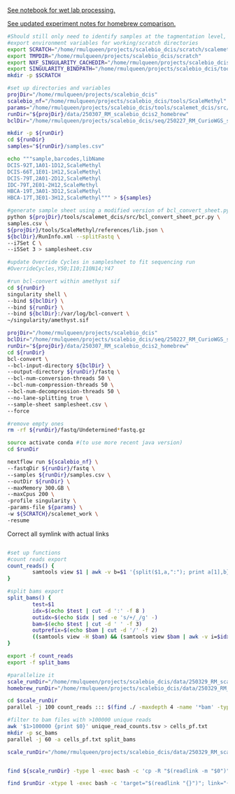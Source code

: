[See notebook for wet lab processing.](https://mdandersonorg-my.sharepoint.com/personal/rmulqueen_mdanderson_org/_layouts/OneNote.aspx?id=%2Fpersonal%2Frmulqueen_mdanderson_org%2FDocuments%2FmetACT&wd=target%28scalebio%20sciMETv2.one%7CD3F046A2-B151-0443-938E-82A415D420EB%2F240910%20ScaleBio%20DCIS%20Samples%7C30534461-040E-C54F-BB40-7D53F8115495%2F%29)

[See updated experiment notes for homebrew comparison.](https://mdandersonorg-my.sharepoint.com/personal/rmulqueen_mdanderson_org/_layouts/OneNote.aspx?id=%2Fpersonal%2Frmulqueen_mdanderson_org%2FDocuments%2FmetACT&wd=target%28scalebio%20sciMETv2.one%7CD3F046A2-B151-0443-938E-82A415D420EB%2F250214%20ScaleBio%20Homebrew%20Sorting%20Extra%20Plates%7CA5A091ED-32C0-D24E-81B9-1EFF5EA1252B%2F%29)

```bash
#Should still only need to identify samples at the tagmentation level, and expanding the i5.txt and i7.txt should take care of itself.
#export environment variables for working/scratch directories
export SCRATCH="/home/rmulqueen/projects/scalebio_dcis/scratch/scalemet_work"
export TMPDIR="/home/rmulqueen/projects/scalebio_dcis/scratch"
export NXF_SINGULARITY_CACHEDIR="/home/rmulqueen/projects/scalebio_dcis/singularity"
export SINGULARITY_BINDPATH="/home/rmulqueen/projects/scalebio_dcis/tools/ScaleMethyl/bin" 
mkdir -p $SCRATCH

#set up directories and variables
projDir="/home/rmulqueen/projects/scalebio_dcis"
scalebio_nf="/home/rmulqueen/projects/scalebio_dcis/tools/ScaleMethyl" 
params="/home/rmulqueen/projects/scalebio_dcis/tools/scalemet_dcis/src/dcis_runParams.yml"
runDir="${projDir}/data/250307_RM_scalebio_dcis2_homebrew"
bclDir="/home/rmulqueen/projects/scalebio_dcis/seq/250227_RM_CurioWGS_scalemet"

mkdir -p ${runDir}
cd ${runDir}
samples="${runDir}/samples.csv"

echo """sample,barcodes,libName
DCIS-92T,1A01-1D12,ScaleMethyl
DCIS-66T,1E01-1H12,ScaleMethyl
DCIS-79T,2A01-2D12,ScaleMethyl
IDC-79T,2E01-2H12,ScaleMethyl
HBCA-19T,3A01-3D12,ScaleMethyl
HBCA-17T,3E01-3H12,ScaleMethyl""" > ${samples}

#generate sample sheet using a modified version of bcl_convert_sheet.py to allow for pcr plate specifications.
python ${projDir}/tools/scalemet_dcis/src/bcl_convert_sheet_pcr.py \
samples.csv \
${projDir}/tools/ScaleMethyl/references/lib.json \
${bclDir}/RunInfo.xml --splitFastq \
--i7Set C \
--i5Set 3 > samplesheet.csv

#update Override Cycles in samplesheet to fit sequencing run
#OverrideCycles,Y50;I10;I10N14;Y47

#run bcl-convert within amethyst sif
cd ${runDir}
singularity shell \
--bind ${bclDir} \
--bind ${runDir} \
--bind ${bclDir}:/var/log/bcl-convert \
~/singularity/amethyst.sif

projDir="/home/rmulqueen/projects/scalebio_dcis"
bclDir="/home/rmulqueen/projects/scalebio_dcis/seq/250227_RM_CurioWGS_scalemet"
runDir="${projDir}/data/250307_RM_scalebio_dcis2_homebrew"
cd ${runDir}
bcl-convert \
--bcl-input-directory ${bclDir} \
--output-directory ${runDir}/fastq \
--bcl-num-conversion-threads 50 \
--bcl-num-compression-threads 50 \
--bcl-num-decompression-threads 50 \
--no-lane-splitting true \
--sample-sheet samplesheet.csv \
--force

#remove empty ones
rm -rf ${runDir}/fastq/Undetermined*fastq.gz

source activate conda #(to use more recent java version)
cd $runDir

nextflow run ${scalebio_nf} \
--fastqDir ${runDir}/fastq \
--samples ${runDir}/samples.csv \
--outDir ${runDir} \
--maxMemory 300.GB \
--maxCpus 200 \
-profile singularity \
-params-file ${params} \
-w ${SCRATCH}/scalemet_work \
-resume


```


Correct all symlink with actual links

```bash

#set up functions
#count reads export
count_reads() { 
        samtools view $1 | awk -v b=$1 '{split($1,a,":"); print a[1],b}' | sort | uniq -c | sort -k1,1n
}

#split bams export
split_bams() { 
        test=$1
        idx=$(echo $test | cut -d ':' -f 8 )
        outidx=$(echo $idx | sed -e 's/+/_/g' -)
        bam=$(echo $test | cut -d ' ' -f 3)
        outprefix=$(echo $bam | cut -d '/' -f 2)
        ((samtools view -H $bam) && (samtools view $bam | awk -v i=$idx '{split($1,a,":"); if(a[1]==i); print $0}')) | samtools view -bS > ./sc_bams/${outprefix}.${idx}.bam
}

export -f count_reads
export -f split_bams

#parallelize it
scale_runDir="/home/rmulqueen/projects/scalebio_dcis/data/250329_RM_scalebio_batch1_initseq/scale_dat"
homebrew_runDir="/home/rmulqueen/projects/scalebio_dcis/data/250329_RM_scalebio_batch1_initseq/homebrew_dat"

cd $scale_runDir
parallel -j 100 count_reads ::: $(find ./ -maxdepth 4 -name '*bam' -type l ) | sort -k1,1n > scale_unique_read_counts.tsv

#filter to bam files with >100000 unique reads
awk '$1>100000 {print $0}' unique_read_counts.tsv > cells_pf.txt
mkdir -p sc_bams
parallel -j 60 -a cells_pf.txt split_bams

scale_runDir="/home/rmulqueen/projects/scalebio_dcis/data/250329_RM_scalebio_batch1_initseq/scale_dat"


find ${scale_runDir} -type l -exec bash -c 'cp -R "$(readlink -m "$0")" ./dedup_bams' {} \; #scale pipeline makes empty files, this throws errors for empty files (but can be ignored)

find $runDir -xtype l -exec bash -c 'target="$(readlink "{}")"; link="{}"; target="$(echo "$target" | sed "s/\/rsrch4\/home\/genetics\/rmulqueen\/projects\/metact/\/volumes\/seq\/projects\/metACT/g")"; ln -Tfs "$target" "$link"' \;
```